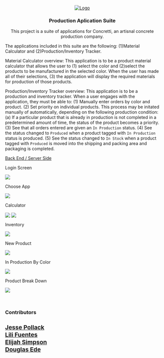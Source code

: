 <!-- LEDJJ LOGO -->
<br />
<p align="center">
  <a href="https://www.ledjj.org">
    <img src="public/votedLogo.png" alt="Logo">
  </a>

  <h3 align="center">Production Aplication Suite</h3>

  <p align="center">
    This project is a suite of applications for Concretti, an artisnal concrete production company.

The applications included in this suite are the following: (1)Material Calculator and (2)Production/Inventory Tracker.

Material Calculator overview:
This application is to be a product material calculator that allows the user to (1) select the color and (2)select the products to be manufactured in the selected color. When the user has made all of their selections,  (3) the application will display the required materials for production of those products.

Production/Inventory Tracker overview: This application is to be a production and inventory tracker. When a user engages with the application, they must be able to:
    (1) Manually enter orders by color and product.
    (2) Set priority on individual products. This process may be initated manually of automatically, depending on the following production condition:
        (a) If a particular product that is already in production is not completed in a predetermined amount of time, the status of the product becomes a priority.
    (3) See that all orders entered are given an `In Production` status.
    (4) See the status changed to `Produced` when a product tagged with `In Production` status is produced.
    (5) See the status changed to `In Stock` when a product tagged with `Produced` is moved into the shipping and packing area and packaging is completed.
    <br />
    <p>
    <a href='https://github.com/LFuen/ConcDemoServer'>Back End / Server Side</a>
    </p>
  </p>

<p>Login Screen</p>
<img align="center" src="src/images/app/1.jpg" />
<p>Choose App</p>
<img align="center" src="src/images/app/2.jpg" />
<p>Calculator</p>
<img align="center" src="src/images/app/C1.jpg" />
<img align="center" src="src/images/app/C2.jpg">
<p>Inventory</p> 
<img align="center" src="src/images/app/P1.jpg" />
<p>New Product</p> 
<img align="center" src="src/images/app/P2.jpg" />
<p>In Production By Color</p> 
<img align="center" src="src/images/app/P3.jpg" />
<p>Product Break Down</p> 
<img align="center" src="src/images/app/P4.jpg" />

  <p>
    <br />
    <h3><strong>Contributors<strong><h3>
    <a href="https://github.com/jpol95"><strong>Jesse Pollack</strong></a>
    <br/>
    <a href="https://github.com/LFuen"><strong>Lili Fuentes</strong></a>
    <br/>
    <a href="https://github.com/elijahsimpsonn"><strong>Elijah Simpson</strong></a>
    <br/>
    <a href="https://github.com/Douglas4739"><strong>Douglas Ede</strong></a>
    <br />
  </p>
</p>